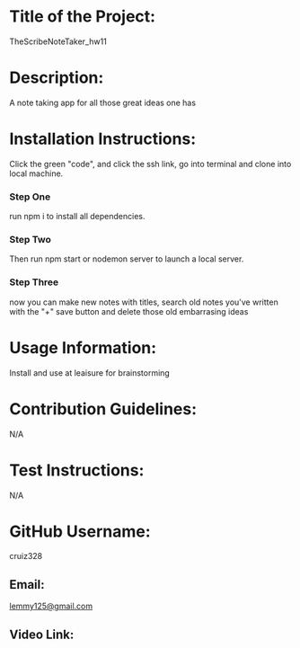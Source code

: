 # Title of the Project: 
TheScribeNoteTaker_hw11
 # Description:
  A note taking app for all those great ideas one has
 # Installation Instructions:
  Click the green "code", and click the ssh link, go into terminal and clone into local machine. 
### Step One
  run npm i to install all dependencies. 
### Step Two
   Then run npm start or nodemon server to launch a local server. 
### Step Three
   now you can make new notes with titles, search old notes you've written with the "+" save button and delete those old embarrasing ideas 
 # Usage Information:
  Install and use at leaisure for brainstorming
 # Contribution Guidelines:
 N/A 
 # Test Instructions:
 N/A
 # GitHub Username:
 cruiz328 
## Email:
 lemmy125@gmail.com
## Video Link:
